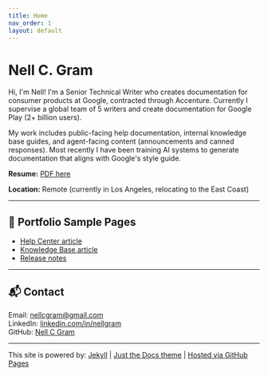 ```yaml
---
title: Home
nav_order: 1
layout: default
---
```


# Nell C. Gram

<p>Hi, I'm Nell! I'm a Senior Technical Writer who creates documentation for consumer products at Google, contracted through Accenture. Currently I supervise a global team of 5 writers and create documentation for Google Play (2+ billion users).</p>
<p>My work includes public-facing help documentation, internal knowledge base guides, and agent-facing content (announcements and canned responses). Most recently I have been training AI systems to generate documentation that aligns with Google's style guide.</p>

<p><b>Resume:</b> <a href="https://nellcgram.github.io/pdf/Nell%20Gram%20Resume%20%5BWebsite%5D.pdf" target="_blank" rel="noopener noreferrer">PDF here</a></p>

<p><b>Location:</b> Remote (currently in Los Angeles, relocating to the East Coast)</p>

---
## 🧾 Portfolio Sample Pages

<p>
 <ul>
  <li><a href="https://nellcgram.github.io/samples/help-article" target="_blank" rel="noopener noreferrer">Help Center article</a><br></li>
  <li><a href="https://nellcgram.github.io/samples/kb-article" target="_blank" rel="noopener noreferrer">Knowledge Base article</a><br></li>
  <li><a href="https://nellcgram.github.io/samples/release-notes" target="_blank" rel="noopener noreferrer">Release notes</a></li>
 </ul>
</p>

---
## 📬 Contact

<p>Email: <a href="mailto:nellcgram@gmail.com">nellcgram@gmail.com</a><br>
LinkedIn: <a href="https://www.linkedin.com/in/nellgram" target="_blank" rel="noopener noreferrer">linkedin.com/in/nellgram</a><br>
GitHub: <a href="https://github.com/nellcgram" target="_blank" rel="noopener noreferrer">Nell C Gram</a></p>

---

<p>This site is powered by:
<a href="https://jekyllrb.com/" target="_blank" rel="noopener noreferrer">Jekyll</a> | <a href="https://just-the-docs.github.io/just-the-docs" target="_blank" rel="noopener noreferrer">Just the Docs theme</a> | <a href="https://pages.github.com" target="_blank" rel="noopener noreferrer">Hosted via GitHub Pages</a></p>
